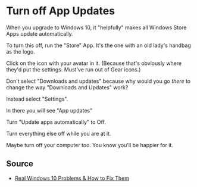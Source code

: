 # Turn off App Updates

When you upgrade to Windows 10, it "helpfully" makes all Windows Store Apps update automatically.

To turn this off, run the "Store" App. It's the one with an old lady's handbag as the logo.

Click on the icon with your avatar in it. (Because that's obviously where they'd put the settings. Must've run out of Gear icons.)

Don't select "Downloads and updates" because why would you go *there* to change the way "Downloads and Updates" work?

Instead select "Settings".

In there you will see "App updates"

Turn "Update apps automatically" to Off.

Turn everything else off while you are at it.

Maybe turn off your computer too. You know you'll be happier for it.

## Source

 * [Real Windows 10 Problems & How to Fix Them](http://www.gottabemobile.com/2016/04/22/real-windows-10-problems-how-to-fix-them/)

 
 


